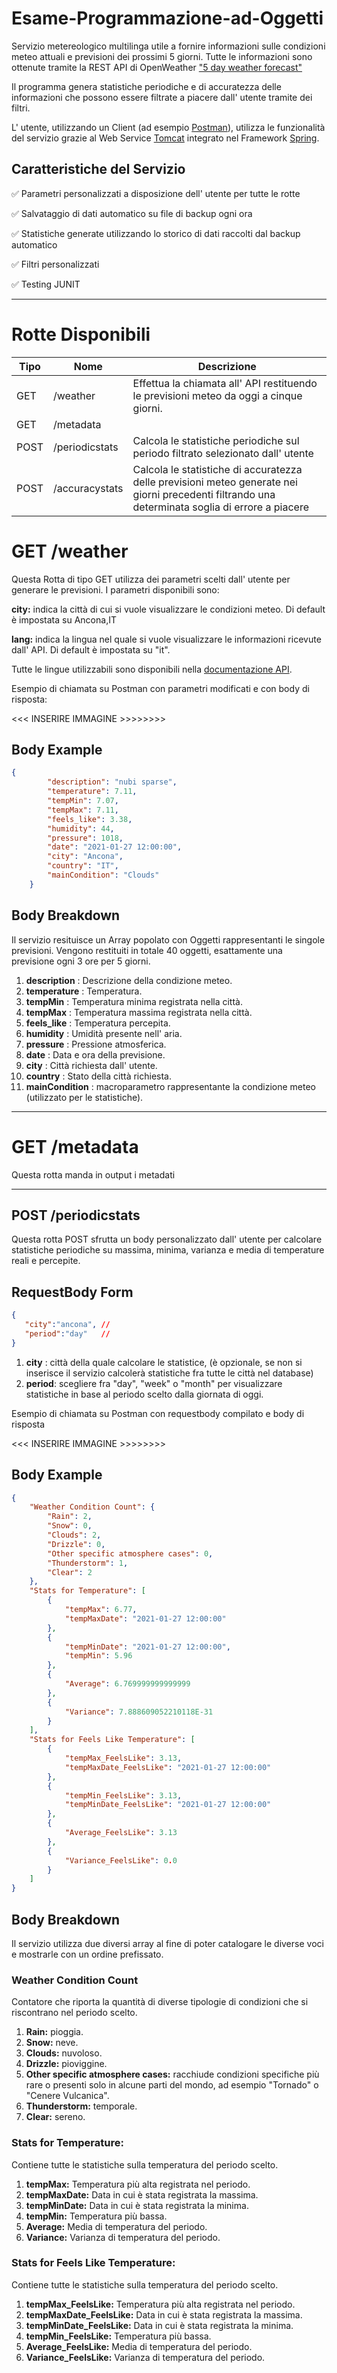 # Esame-Programmazione-ad-Oggetti
Servizio metereologico multilinga utile a fornire informazioni sulle condizioni meteo attuali e previsioni dei prossimi 5 giorni. Tutte le informazioni sono ottenute tramite la REST API di OpenWeather ["5 day weather forecast"](https://openweathermap.org/forecast5)

Il programma genera statistiche periodiche e di accuratezza delle informazioni che possono essere filtrate a piacere dall' utente tramite dei filtri.

L' utente, utilizzando un Client (ad esempio [Postman](https://www.postman.com/)), utilizza le funzionalità del servizio grazie al Web Service [Tomcat](http://tomcat.apache.org/) integrato nel Framework [Spring](https://spring.io/).

## Caratteristiche del Servizio
:white_check_mark: Parametri personalizzati a disposizione dell' utente per tutte le rotte

:white_check_mark: Salvataggio di dati automatico su file di backup ogni ora

:white_check_mark: Statistiche generate utilizzando lo storico di dati raccolti dal backup automatico

:white_check_mark: Filtri personalizzati

:white_check_mark: Testing JUNIT

----------------------------------------------------------------------------------------------------------------------------------------
# Rotte Disponibili
Tipo | Nome | Descrizione
---- | ---- | ----  
GET | /weather | Effettua la chiamata all' API restituendo le previsioni meteo da oggi a cinque giorni.
GET | /metadata 
POST | /periodicstats | Calcola le statistiche periodiche sul periodo filtrato selezionato dall' utente
POST | /accuracystats | Calcola le statistiche di accuratezza delle previsioni meteo generate nei giorni precedenti filtrando una determinata soglia di errore a piacere


# GET /weather

Questa Rotta di tipo GET utilizza dei parametri scelti dall' utente per generare le previsioni. I parametri disponibili sono:

**city:** indica la città di cui si vuole visualizzare le condizioni meteo. Di default è impostata su Ancona,IT

**lang:** indica la lingua nel quale si vuole visualizzare le informazioni ricevute dall' API. Di default è impostata su "it".

Tutte le lingue utilizzabili sono disponibili nella [documentazione API](https://openweathermap.org/forecast5#multi).

Esempio di chiamata su Postman con parametri modificati e con body di risposta:

<<< INSERIRE IMMAGINE >>>>>>>>

## Body Example

```json
{
        "description": "nubi sparse",
        "temperature": 7.11,
        "tempMin": 7.07,
        "tempMax": 7.11,
        "feels_like": 3.38,
        "humidity": 44,
        "pressure": 1018,
        "date": "2021-01-27 12:00:00",
        "city": "Ancona",
        "country": "IT",
        "mainCondition": "Clouds"
    }
```

## Body Breakdown 

 Il servizio resituisce un Array popolato con Oggetti rappresentanti le singole previsioni. Vengono restituiti in totale 40 oggetti,
 esattamente una previsione ogni 3 ore per 5 giorni.
 
1. **description** : Descrizione della condizione meteo.
2. **temperature** : Temperatura.
3. **tempMin** : Temperatura minima registrata nella città.
4. **tempMax** : Temperatura massima registrata nella città.
5. **feels_like** : Temperatura percepita.
6. **humidity** : Umidità presente nell' aria.
7. **pressure** : Pressione atmosferica.
8. **date** : Data e ora della previsione.
9. **city** : Città richiesta dall' utente.
10. **country** : Stato della città richiesta.
11. **mainCondition** : macroparametro rappresentante la condizione meteo (utilizzato per le statistiche).

---------------------------------------------------------------------------------------------------------------------
# GET /metadata

Questa rotta manda in output i metadati 

----------------------------------------------------------------------------------------------------------------------
## POST /periodicstats

Questa rotta POST sfrutta un body personalizzato dall' utente per calcolare statistiche periodiche su massima, minima, varianza e media di temperature reali
e percepite.

## RequestBody Form
```json
{
   "city":"ancona", //
   "period":"day"   //
}
```
1. **city** : città della quale calcolare le statistice, (è opzionale, se non si inserisce il servizio calcolerà statistiche fra tutte le città nel database)
2. **period**: scegliere fra "day", "week" o "month" per visualizzare statistiche in base al periodo scelto dalla giornata di oggi.

Esempio di chiamata su Postman con requestbody compilato e body di risposta

<<< INSERIRE IMMAGINE >>>>>>>>

## Body Example
```json
{
    "Weather Condition Count": {
        "Rain": 2,
        "Snow": 0,
        "Clouds": 2,
        "Drizzle": 0,
        "Other specific atmosphere cases": 0,
        "Thunderstorm": 1,
        "Clear": 2
    },
    "Stats for Temperature": [
        {
            "tempMax": 6.77,
            "tempMaxDate": "2021-01-27 12:00:00"
        },
        {
            "tempMinDate": "2021-01-27 12:00:00",
            "tempMin": 5.96
        },
        {
            "Average": 6.769999999999999
        },
        {
            "Variance": 7.888609052210118E-31
        }
    ],
    "Stats for Feels Like Temperature": [
        {
            "tempMax_FeelsLike": 3.13,
            "tempMaxDate_FeelsLike": "2021-01-27 12:00:00"
        },
        {
            "tempMin_FeelsLike": 3.13,
            "tempMinDate_FeelsLike": "2021-01-27 12:00:00"
        },
        {
            "Average_FeelsLike": 3.13
        },
        {
            "Variance_FeelsLike": 0.0
        }
    ]
}
```
## Body Breakdown
Il servizio utilizza due diversi array al fine di poter catalogare le diverse voci e mostrarle con un ordine prefissato. 

### Weather Condition Count

Contatore che riporta la quantità di diverse tipologie di condizioni che si riscontrano nel periodo scelto.

1. **Rain:** pioggia.
2. **Snow:** neve.
3. **Clouds:** nuvoloso.
4. **Drizzle:** pioviggine.
5. **Other specific atmosphere cases:** racchiude condizioni specifiche più rare o presenti solo in alcune parti del mondo, ad esempio "Tornado" o "Cenere Vulcanica".
6. **Thunderstorm:** temporale.
7. **Clear:** sereno.

### Stats for Temperature:

Contiene tutte le statistiche sulla temperatura del periodo scelto.

1. **tempMax:** Temperatura più alta registrata nel periodo.
2. **tempMaxDate:** Data in cui è stata registrata la massima.
3. **tempMinDate:** Data in cui è stata registrata la minima.
4. **tempMin:** Temperatura più bassa.
5. **Average:** Media di temperatura del periodo.
6. **Variance:** Varianza di temperatura del periodo.

### Stats for Feels Like Temperature:

Contiene tutte le statistiche sulla temperatura del periodo scelto.

1. **tempMax_FeelsLike:** Temperatura più alta registrata nel periodo.
2. **tempMaxDate_FeelsLike:** Data in cui è stata registrata la massima.
3. **tempMinDate_FeelsLike:** Data in cui è stata registrata la minima.
4. **tempMin_FeelsLike:** Temperatura più bassa.
5. **Average_FeelsLike:** Media di temperatura del periodo.
6. **Variance_FeelsLike:** Varianza di temperatura del periodo.
   
